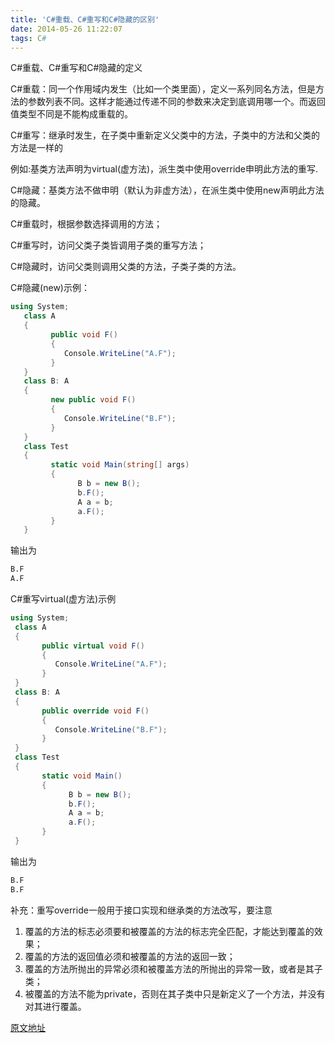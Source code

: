 ```yaml
---
title: 'C#重载、C#重写和C#隐藏的区别'
date: 2014-05-26 11:22:07
tags: C#
---
```

C#重载、C#重写和C#隐藏的定义

C#重载：同一个作用域内发生（比如一个类里面），定义一系列同名方法，但是方法的参数列表不同。这样才能通过传递不同的参数来决定到底调用哪一个。而返回值类型不同是不能构成重载的。

C#重写：继承时发生，在子类中重新定义父类中的方法，子类中的方法和父类的方法是一样的

<!--more-->

例如:基类方法声明为virtual(虚方法)，派生类中使用override申明此方法的重写.

C#隐藏：基类方法不做申明（默认为非虚方法），在派生类中使用new声明此方法的隐藏。

C#重载时，根据参数选择调用的方法；

C#重写时，访问父类子类皆调用子类的重写方法；

C#隐藏时，访问父类则调用父类的方法，子类子类的方法。

C#隐藏(new)示例：

```C#
using System;    
   class A    
   {    
         public void F()      
         {    
            Console.WriteLine("A.F");      
         }    
   }    
   class B: A    
   {    
         new public void F()      
         {      
            Console.WriteLine("B.F");      
         }    
   }    
   class Test    
   {    
         static void Main(string[] args)  
         {    
               B b = new B();    
               b.F();    
               A a = b;      
               a.F();    
         }    
   }   
```
 输出为 
 ```cmd
B.F 
A.F 
```

C#重写virtual(虚方法)示例  

```C#
using System;    
 class A    
 {    
       public virtual void F()      
       {    
          Console.WriteLine("A.F");      
       }    
 }    
 class B: A    
 {    
       public override void F()      
       {      
          Console.WriteLine("B.F");      
       }    
 }    
 class Test    
 {    
       static void Main()      
       {    
             B b = new B();    
             b.F();    
             A a = b;      
             a.F();    
       }    
 }  
```
输出为 
```cmd
B.F 
B.F
```
补充：重写override一般用于接口实现和继承类的方法改写，要注意

1. 覆盖的方法的标志必须要和被覆盖的方法的标志完全匹配，才能达到覆盖的效果；
2. 覆盖的方法的返回值必须和被覆盖的方法的返回一致；
3. 覆盖的方法所抛出的异常必须和被覆盖方法的所抛出的异常一致，或者是其子类；
4. 被覆盖的方法不能为private，否则在其子类中只是新定义了一个方法，并没有对其进行覆盖。

[原文地址](http://joeblackzqq.blog.163.com/blog/static/16259543220108394657747/)